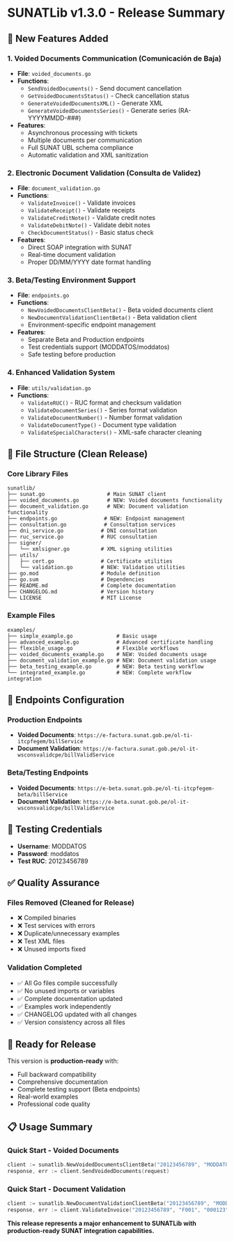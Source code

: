 # SUNATLib v1.3.0 - Release Summary

## 🎯 New Features Added

### 1. Voided Documents Communication (Comunicación de Baja)
- **File**: `voided_documents.go`
- **Functions**:
  - `SendVoidedDocuments()` - Send document cancellation
  - `GetVoidedDocumentsStatus()` - Check cancellation status
  - `GenerateVoidedDocumentsXML()` - Generate XML
  - `GenerateVoidedDocumentsSeries()` - Generate series (RA-YYYYMMDD-###)
- **Features**:
  - Asynchronous processing with tickets
  - Multiple documents per communication
  - Full SUNAT UBL schema compliance
  - Automatic validation and XML sanitization

### 2. Electronic Document Validation (Consulta de Validez)
- **File**: `document_validation.go`
- **Functions**:
  - `ValidateInvoice()` - Validate invoices
  - `ValidateReceipt()` - Validate receipts
  - `ValidateCreditNote()` - Validate credit notes
  - `ValidateDebitNote()` - Validate debit notes
  - `CheckDocumentStatus()` - Basic status check
- **Features**:
  - Direct SOAP integration with SUNAT
  - Real-time document validation
  - Proper DD/MM/YYYY date format handling

### 3. Beta/Testing Environment Support
- **File**: `endpoints.go`
- **Functions**:
  - `NewVoidedDocumentsClientBeta()` - Beta voided documents client
  - `NewDocumentValidationClientBeta()` - Beta validation client
  - Environment-specific endpoint management
- **Features**:
  - Separate Beta and Production endpoints
  - Test credentials support (MODDATOS/moddatos)
  - Safe testing before production

### 4. Enhanced Validation System
- **File**: `utils/validation.go`
- **Functions**:
  - `ValidateRUC()` - RUC format and checksum validation
  - `ValidateDocumentSeries()` - Series format validation
  - `ValidateDocumentNumber()` - Number format validation
  - `ValidateDocumentType()` - Document type validation
  - `ValidateSpecialCharacters()` - XML-safe character cleaning

## 📁 File Structure (Clean Release)

### Core Library Files
```
sunatlib/
├── sunat.go                    # Main SUNAT client
├── voided_documents.go         # NEW: Voided documents functionality
├── document_validation.go      # NEW: Document validation functionality
├── endpoints.go               # NEW: Endpoint management
├── consultation.go            # Consultation services
├── dni_service.go            # DNI consultation
├── ruc_service.go            # RUC consultation
├── signer/
│   └── xmlsigner.go          # XML signing utilities
├── utils/
│   ├── cert.go               # Certificate utilities
│   └── validation.go         # NEW: Validation utilities
├── go.mod                    # Module definition
├── go.sum                    # Dependencies
├── README.md                 # Complete documentation
├── CHANGELOG.md              # Version history
└── LICENSE                   # MIT License
```

### Example Files
```
examples/
├── simple_example.go              # Basic usage
├── advanced_example.go            # Advanced certificate handling
├── flexible_usage.go              # Flexible workflows
├── voided_documents_example.go    # NEW: Voided documents usage
├── document_validation_example.go # NEW: Document validation usage
├── beta_testing_example.go        # NEW: Beta testing workflow
└── integrated_example.go          # NEW: Complete workflow integration
```

## 🔧 Endpoints Configuration

### Production Endpoints
- **Voided Documents**: `https://e-factura.sunat.gob.pe/ol-ti-itcpfegem/billService`
- **Document Validation**: `https://e-factura.sunat.gob.pe/ol-it-wsconsvalidcpe/billValidService`

### Beta/Testing Endpoints
- **Voided Documents**: `https://e-beta.sunat.gob.pe/ol-ti-itcpfegem-beta/billService`
- **Document Validation**: `https://e-beta.sunat.gob.pe/ol-it-wsconsvalidcpe/billValidService`

## 🧪 Testing Credentials
- **Username**: MODDATOS
- **Password**: moddatos
- **Test RUC**: 20123456789

## ✅ Quality Assurance

### Files Removed (Cleaned for Release)
- ❌ Compiled binaries
- ❌ Test services with errors
- ❌ Duplicate/unnecessary examples
- ❌ Test XML files
- ❌ Unused imports fixed

### Validation Completed
- ✅ All Go files compile successfully
- ✅ No unused imports or variables
- ✅ Complete documentation updated
- ✅ Examples work independently
- ✅ CHANGELOG updated with all changes
- ✅ Version consistency across all files

## 🚀 Ready for Release

This version is **production-ready** with:
- Full backward compatibility
- Comprehensive documentation
- Complete testing support (Beta endpoints)
- Real-world examples
- Professional code quality

## 📋 Usage Summary

### Quick Start - Voided Documents
```go
client := sunatlib.NewVoidedDocumentsClientBeta("20123456789", "MODDATOS", "moddatos")
response, err := client.SendVoidedDocuments(request)
```

### Quick Start - Document Validation
```go
client := sunatlib.NewDocumentValidationClientBeta("20123456789", "MODDATOS", "moddatos")
response, err := client.ValidateInvoice("20123456789", "F001", "000123", "15/01/2025", "100.00")
```

**This release represents a major enhancement to SUNATLib with production-ready SUNAT integration capabilities.**